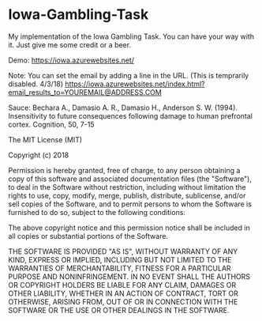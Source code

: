 # Iowa-Gambling-Task
My implementation of the Iowa Gambling Task. You can have your way with it. Just give me some credit or a beer.

Demo: https://iowa.azurewebsites.net/

Note: You can set the email by adding a line in the URL. (This is temprarily disabled. 4/3/18) 
https://iowa.azurewebsites.net/index.html?email_results_to=<YOUREMAIL@ADDRESS.COM>

Sauce: 
Bechara A., Damasio A. R., Damasio H., Anderson S. W. (1994). Insensitivity to future consequences following damage to human prefrontal cortex. Cognition, 50, 7-15 

The MIT License (MIT)

Copyright (c) 2018

Permission is hereby granted, free of charge, to any person obtaining a copy
of this software and associated documentation files (the "Software"), to deal
in the Software without restriction, including without limitation the rights
to use, copy, modify, merge, publish, distribute, sublicense, and/or sell
copies of the Software, and to permit persons to whom the Software is
furnished to do so, subject to the following conditions:

The above copyright notice and this permission notice shall be included in
all copies or substantial portions of the Software.

THE SOFTWARE IS PROVIDED "AS IS", WITHOUT WARRANTY OF ANY KIND, EXPRESS OR
IMPLIED, INCLUDING BUT NOT LIMITED TO THE WARRANTIES OF MERCHANTABILITY,
FITNESS FOR A PARTICULAR PURPOSE AND NONINFRINGEMENT. IN NO EVENT SHALL THE
AUTHORS OR COPYRIGHT HOLDERS BE LIABLE FOR ANY CLAIM, DAMAGES OR OTHER
LIABILITY, WHETHER IN AN ACTION OF CONTRACT, TORT OR OTHERWISE, ARISING FROM,
OUT OF OR IN CONNECTION WITH THE SOFTWARE OR THE USE OR OTHER DEALINGS IN
THE SOFTWARE.
